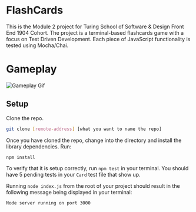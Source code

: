 # FlashCards

This is the Module 2 project for Turing School of Software & Design Front End 1904 Cohort. The project is a terminal-based flashcards game with a focus on Test Driven Development. Each piece of JavaScript functionality is tested using Mocha/Chai. 

# Gameplay

![Gameplay Gif]("https://github.com/bld010/flashcards-starter/blob/master/flashcards.gif")

## Setup

Clone the repo. 
```bash
git clone [remote-address] [what you want to name the repo]
```

Once you have cloned the repo, change into the directory and install the library dependencies. Run:

```bash
npm install
```

To verify that it is setup correctly, run `npm test` in your terminal. You should have 5 pending tests in your `Card` test file that show up.

Running `node index.js` from the root of your project should result in the following message being displayed in your terminal: 

```bash
Node server running on port 3000
```
